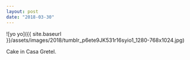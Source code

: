 ```yaml
---
layout: post
date: "2018-03-30"
---
```


![yo yo]({{ site.baseurl }}/assets/images/2018/tumblr_p6ete9JK531r16syio1_1280-768x1024.jpg)

Cake in Casa Gretel.
